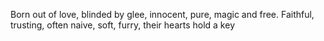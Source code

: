 Born out of love,
blinded by glee,
innocent, pure, magic and free.
Faithful, trusting, often naive,
soft, furry, their hearts hold a key
